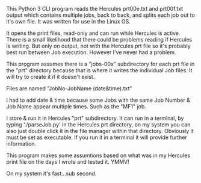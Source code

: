   This Python 3 CLI program reads the Hercules prt00e.txt and prt00f.txt output which contains multiple jobs, back to back, and splits each job out to it's own file. It was written for use in the Linux OS. 

  It opens the print files, read-only and can run while Hercules is active. There is a small likelihood that there could be problems reading if Hercules is writing. But only on output, not with the Hercules prt file so it's probably best run between Job execution. However I've never had a problem.

  This program assumes there is a "jobs-00x" subdirectory for each prt file in the "prt" directory because that is where it writes the individual Job files. It will try to create it if it doesn't exist.

Files are named "JobNo-JobName (date&time).txt"
  
I had to add date & time because some Jobs with the same Job Number &  Job Name appear multiple times. Such as the "MF1" job.

  I store & run it in Hercules "prt" subdirectory. It can run in a terminal, by typing './parseJob.py' in the Hercules prt directory, on my system you  can also just double click it in the file manager within that directory. Obviously it must be set as executable. If you run it in a terminal it will provide further information.

  This program makes some assumtions based on what was in my Hercules print  file on the days I wrote and tested it. YMMV!

On my system it's fast...sub second.

